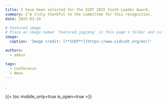 ```yaml
---
title: I have been selected for the ICDT 2025 Youth Leader Award.
summary: I’m truly thankful to the committee for this recognition.
date: 2025-03-24

# Featured image
# Place an image named `featured.jpg/png` in this page's folder and customize its options here.
image:
  caption: 'Image credit: [**ICDT**](https://www.sidicdt.org/en/)'

authors:
  - admin

tags:
  - Conference
  - News
---
```

.

{{< toc mobile_only=true is_open=true >}}



